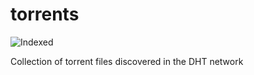 torrents 
========
![Indexed](https://img.shields.io/badge/indexed-260815-blue)

Collection of torrent files discovered in the DHT network

